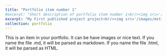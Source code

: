```yaml
---
title: "Portfolio item number 1"
#excerpt: "Short description of portfolio item number 1<br/><img src='/images/500x300.png'>"
excerpt: "My First published project project<br/><img src='/images/mstile-310x150.png'>"
collection: portfolio
---
```


This is an item in your portfolio. It can be have images or nice text. If you name the file .md, it will be parsed as markdown. If you name the file .html, it will be parsed as HTML. 

